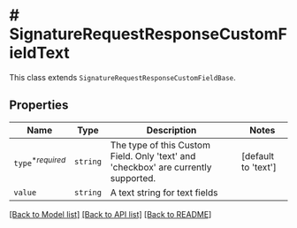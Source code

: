 # # SignatureRequestResponseCustomFieldText

This class extends `SignatureRequestResponseCustomFieldBase`.

## Properties

Name | Type | Description | Notes
------------ | ------------- | ------------- | -------------
| `type`<sup>*_required_</sup> | ```string``` |  The type of this Custom Field. Only &#39;text&#39; and &#39;checkbox&#39; are currently supported.  |  [default to 'text'] |
| `value` | ```string``` |  A text string for text fields  |  |

[[Back to Model list]](../../README.md#models) [[Back to API list]](../../README.md#endpoints) [[Back to README]](../../README.md)
